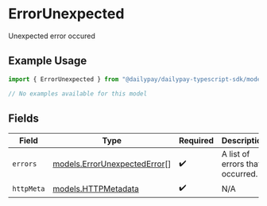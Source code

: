 # ErrorUnexpected

Unexpected error occured

## Example Usage

```typescript
import { ErrorUnexpected } from "@dailypay/dailypay-typescript-sdk/models/errors";

// No examples available for this model
```

## Fields

| Field                                                                 | Type                                                                  | Required                                                              | Description                                                           |
| --------------------------------------------------------------------- | --------------------------------------------------------------------- | --------------------------------------------------------------------- | --------------------------------------------------------------------- |
| `errors`                                                              | [models.ErrorUnexpectedError](../../models/errorunexpectederror.md)[] | :heavy_check_mark:                                                    | A list of errors that occurred.                                       |
| `httpMeta`                                                            | [models.HTTPMetadata](../../models/httpmetadata.md)                   | :heavy_check_mark:                                                    | N/A                                                                   |